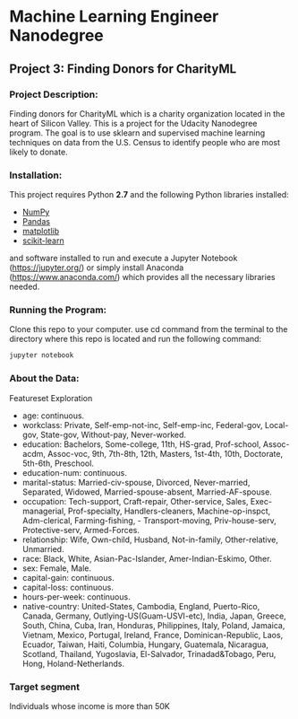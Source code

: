 # Machine Learning Engineer Nanodegree
## Project 3: Finding Donors for CharityML

### Project Description:
Finding donors for CharityML which is a charity organization located in the heart of Silicon Valley. This is a project for the Udacity Nanodegree program. The goal is to 
use sklearn and supervised machine learning techniques on data from the U.S. Census to identify people who are most likely to donate.

### Installation:
This project requires Python **2.7** and the following Python libraries installed:

- [NumPy](http://www.numpy.org/)
- [Pandas](http://pandas.pydata.org)
- [matplotlib](http://matplotlib.org/)
- [scikit-learn](http://scikit-learn.org/stable/)

and software installed to run and execute a Jupyter Notebook (https://jupyter.org/) or simply install Anaconda (https://www.anaconda.com/) which provides all the necessary libraries needed. 

### Running the Program:

Clone this repo to your computer. use cd command from the terminal to the directory where this repo is located and run the following command:
```bash
jupyter notebook
```

### About the Data:
Featureset Exploration

- age: continuous.
- workclass: Private, Self-emp-not-inc, Self-emp-inc, Federal-gov, Local-gov, State-gov, Without-pay, Never-worked.
- education: Bachelors, Some-college, 11th, HS-grad, Prof-school, Assoc-acdm, Assoc-voc, 9th, 7th-8th, 12th, Masters, 1st-4th, 10th, Doctorate, 5th-6th, Preschool.
- education-num: continuous.
- marital-status: Married-civ-spouse, Divorced, Never-married, Separated, Widowed, Married-spouse-absent, Married-AF-spouse.
- occupation: Tech-support, Craft-repair, Other-service, Sales, Exec-managerial, Prof-specialty, Handlers-cleaners, Machine-op-inspct, Adm-clerical, Farming-fishing, - Transport-moving, Priv-house-serv, Protective-serv, Armed-Forces.
- relationship: Wife, Own-child, Husband, Not-in-family, Other-relative, Unmarried.
- race: Black, White, Asian-Pac-Islander, Amer-Indian-Eskimo, Other.
- sex: Female, Male.
- capital-gain: continuous.
- capital-loss: continuous.
- hours-per-week: continuous.
- native-country: United-States, Cambodia, England, Puerto-Rico, Canada, Germany, Outlying-US(Guam-USVI-etc), India, Japan, Greece, South, China, Cuba, Iran, Honduras, Philippines, Italy, Poland, Jamaica, Vietnam, Mexico, Portugal, Ireland, France, Dominican-Republic, Laos, Ecuador, Taiwan, Haiti, Columbia, Hungary, Guatemala, Nicaragua, Scotland, Thailand, Yugoslavia, El-Salvador, Trinadad&Tobago, Peru, Hong, Holand-Netherlands.

### Target segment

Individuals whose income is more than 50K
